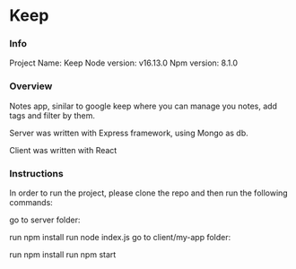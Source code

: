 # Keep

### Info
Project Name: Keep Node version: v16.13.0 Npm version: 8.1.0

### Overview
Notes app, sinilar to google keep where you can manage you notes, add tags and filter by them.

Server was written with Express framework, using Mongo as db.

Client was written with React

### Instructions
In order to run the project, please clone the repo and then run the following commands:

go to server folder:

run npm install
run node index.js
go to client/my-app folder:

run npm install
run npm start
